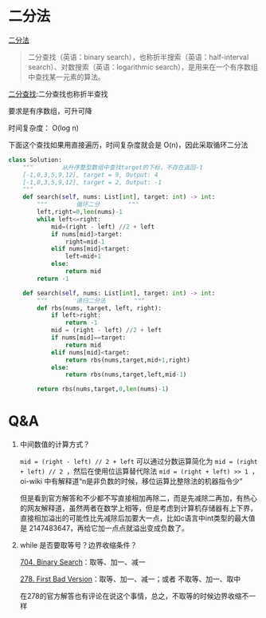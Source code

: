# 二分法

[二分法](https://oi-wiki.org/basic/binary/#%E4%BA%8C%E5%88%86%E6%B3%95)
> 二分查找（英语：binary search），也称折半搜索（英语：half-interval search）、对数搜索（英语：logarithmic search），是用来在一个有序数组中查找某一元素的算法。

[二分查找](https://leetcode.cn/tag/binary-search/problemset/):二分查找也称折半查找

要求是有序数组，可升可降

时间复杂度： O(log n)

下面这个查找如果用直接遍历，时间复杂度就会是 O(n)，因此采取循环二分法

```python
class Solution:
    """        从升序整型数组中查找target的下标，不存在返回-1        
    [-1,0,3,5,9,12], target = 9, Output: 4
    [-1,0,3,5,9,12], target = 2, Output: -1
    """
    def search(self, nums: List[int], target: int) -> int:
        """        循环二分        """
        left,right=0,len(nums)-1
        while left<=right:
            mid=(right - left) //2 + left
            if nums[mid]>target:
                right=mid-1
            elif nums[mid]<target:
                left=mid+1
            else:
                return mid
        return -1

    def search(self, nums: List[int], target: int) -> int:
        """        递归二分法        """
        def rbs(nums, target, left, right):
            if left>right:
                return -1
            mid = (right - left) //2 + left
            if nums[mid]==target:
                return mid
            elif nums[mid]<target:
                return rbs(nums,target,mid+1,right)
            else:
                return rbs(nums,target,left,mid-1)

        return rbs(nums,target,0,len(nums)-1)
```

# Q&A

1. 中间数值的计算方式？

    `mid = (right - left) // 2 + left` 可以通过分数运算简化为 `mid = (right + left) // 2 `，然后在使用位运算替代除法 `mid = (right + left) >> 1 `，oi-wiki 中有解释道“n是非负数的时候，移位运算比整除法的机器指令少”

    但是看到官方解答和不少都不写直接相加再除二，而是先减除二再加，有热心的网友解释道，虽然两者在数学上相等，但是考虑到计算机存储器有上下界，直接相加溢出的可能性比先减除后加要大一点，比如c语言中int类型的最大值是 2147483647，再给它加一点点就溢出变成负数了。


2. while 是否要取等号？边界收缩条件？

    [704. Binary Search](https://leetcode.cn/problems/binary-search/)：取等、加一、减一

    [278. First Bad Version](https://leetcode.cn/problems/first-bad-version/)：取等、加一、减一；或者 不取等、加一、取中

    在278的官方解答也有评论在说这个事情，总之，不取等的时候边界收缩不一样
